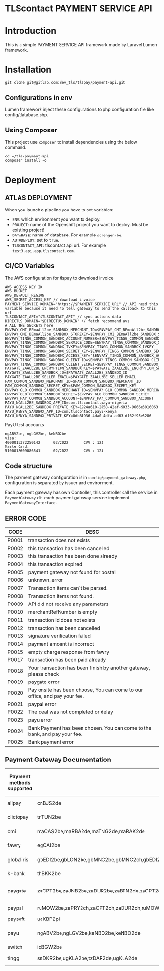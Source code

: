 TLScontact PAYMENT SERVICE API
=====================

# Introduction
This is a simple PAYMENT SERVICE API framework made by Laravel Lumen framework.

# Installation

`git clone git@gitlab.com:dev_tls/tlspay/payment-api.git`

## Configurations in env
Lumen framework inject these configurations to php configuration file like config/database.php.

## Using Composer
This project use `composer` to install dependencies using the below command.

```
cd ~/tls-payment-api
composer install -o
```

# Deployment

## ATLAS DEPLOYMENT
When you launch a pipeline you have to set variables:

- `ENV`: which environment you want to deploy.
- `PROJECT`: name of the Openshift project you want to deploy. Must be existing project!
- `DATABASE`: name of database. For example `schengen-be`.
- `AUTODEPLOY`: set to `true`.
- `TLSCONTACT_API`: tlscontact api url. For example `test3.api.app.tlscontact.com`.

## CI/CD Variables

The AWS configuration for tlspay to download invoice

```
AWS_ACCESS_KEY_ID
AWS_BUCKET
AWS_DEFAULT_REGION
AWS_SECRET_ACCESS_KEY // download invoice
PAYMENT_SERVICE_DOMAIN="https://$PAYMENT_SERVICE_URL" // API need this variable because it need to tell gateway to send the callback to this url
TLSCONTACT_API="$TLSCONTACT_API" // sync actions data
DIRECTUS_DOMAIN="$DIRECTUS_DOMAIN" // fetch recommend avs
# ALL THE SECRETS here
ENVPAY_CMI_BEmaAll2be_SANDBOX_MERCHANT_ID=$ENVPAY_CMI_BEmaAll2be_SANDBOX_MERCHANT_ID
ENVPAY_CMI_BEmaAll2be_SANDBOX_STOREKEY=$ENVPAY_CMI_BEmaAll2be_SANDBOX_STOREKEY
ENVPAY_TINGG_COMMON_SANDBOX_ACCOUNT_NUMBER=$ENVPAY_TINGG_COMMON_SANDBOX_ACCOUNT_NUMBER
ENVPAY_TINGG_COMMON_SANDBOX_SERVICE_CODE=$ENVPAY_TINGG_COMMON_SANDBOX_SERVICE_CODE
ENVPAY_TINGG_COMMON_SANDBOX_IVKEY=$ENVPAY_TINGG_COMMON_SANDBOX_IVKEY
ENVPAY_TINGG_COMMON_SANDBOX_SECRET_KEY=$ENVPAY_TINGG_COMMON_SANDBOX_SECRET_KEY
ENVPAY_TINGG_COMMON_SANDBOX_ACCESS_KEY="$ENVPAY_TINGG_COMMON_SANDBOX_ACCESS_KEY"
ENVPAY_TINGG_COMMON_SANDBOX_CLIENT_ID=$ENVPAY_TINGG_COMMON_SANDBOX_CLIENT_ID
ENVPAY_TINGG_COMMON_SANDBOX_CLIENT_SECRET=$ENVPAY_TINGG_COMMON_SANDBOX_CLIENT_SECRET
PAYGATE_ZAALL2BE_ENCRYPTION_SANDBOX_KEY=$PAYGATE_ZAALL2BE_ENCRYPTION_SANDBOX_KEY
PAYGATE_ZAALL2BE_SANDBOX_ID=$PAYGATE_ZAALL2BE_SANDBOX_ID
PAYGATE_ZAALL2BE_SELLER_EMAIL=$PAYGATE_ZAALL2BE_SELLER_EMAIL
FAW_COMMON_SANDBOX_MERCHANT_ID=$FAW_COMMON_SANDBOX_MERCHANT_ID
FAW_COMMON_SANDBOX_SECRET_KEY=$FAW_COMMON_SANDBOX_SECRET_KEY
ENVPAY_GLO_COMMON_SANDBOX_MERCHANT_ID=$ENVPAY_GLO_COMMON_SANDBOX_MERCHANT_ID
ENVPAY_GLO_COMMON_SANDBOX_SECRET=$ENVPAY_GLO_COMMON_SANDBOX_SECRET
ENVPAY_PAY_COMMON_SANDBOX_ACCOUNT=$ENVPAY_PAY_COMMON_SANDBOX_ACCOUNT
PAYU_NGALL2BE_SANDBOX_APP_ID=com.tlscontact.payu-nigeria
PAYU_NGALL2BE_SANDBOX_PRIVATE_KEY=1924a610-2658-42af-9033-9666e3016063
PAYU_KENYA_SANDBOX_APP_ID=com.tlscontact.payu-kenya
PAYU_KENYA_SANDBOX_PRIVATE_KEY=8db81936-4da0-4dfa-ad63-d162f95e5286
```

PayU test accounts

```
ngABV2be, ngLGV2be, keNBO2be  
visa:
4000015372250142      02/2022       CVV : 123
MasterCard:
5100018609086541      02/2022       CVV : 123

```

## Code structure

The payment gateway configuration is in `config/payment_gateway.php`, configuration is separated by issuer and environment. 

Each payment gateway has own Controller, this controller call the service in `PaymentGateway` dir. each payment gateway service implement 
`PaymentGatewayInterface`.

## ERROR CODE
| CODE | DESC |
|------|-------|
| P0001 | transaction does not exists |
| P0002 | this transaction has been cancelled |
| P0003 | this transaction has been done already| 
| P0004 | this transaction expired |
| P0005 | payment gateway not found for postal |
| P0006 | unknown_error |
| P0007 | Transaction items can`t be parsed. |
| P0008 |  Transaction items not found. |
| P0009 | API did not receive any parameters |
| P0010 | merchantRefNumber is empty |
| P0011 | transaction id does not exists |
| P0012 | transaction has been cancelled |
| P0013 | signature verification failed |
| P0014 | payment amount is incorrect |
| P0015 | empty charge response from fawry |
| P0017 | transaction has been paid already |
| P0018 | Your transaction has been finish by another gateway, please check |
| P0019 | paygate error |
| P0020 | Pay onsite has been choose, You can come to our office, and pay your fee. |
| P0021 | paypal error |
| P0022 | The deal was not completed or delay |
| P0023 | payu error |
| P0024 | Bank Payment has been chosen, You can come to the bank, and pay your fee. |
| P0025 | Bank payment error |

## Payment Gateway Documentation

| Payment methods supported | Coutries supported | Currency supported | Languages supported | Technical Requirements | Payment flow diagram | Dynamic callback URL capability | Type of payment (online/offline) | Transaction expiry time | Refund capability | Reconciliation capability | Developer documentation | User documentation URL | Sandbox account Testing card numbers/accounts | HelpDesk contacts | TLS employee responsible |
|------------|-------|-----|---------|--------|--|-----|-----|-----|-----|-----|-----|-----|-----|-----|-----|
| alipay| cnBJS2de| CNY | zh |  | ![Payment flow](https://gw.alipayobjects.com/os/skylark-tools/public/files/0ba3e82ad37ecf8649ee4219cfe9d16b.png%26originHeight%3D2023%26originWidth%3D2815%26size%3D526149%26status%3Ddone%26width%3D2815) | support | online | | support | https://opendocs.alipay.com/open/028woc | https://opendocs.alipay.com/home | https://opendocs.alipay.com/open/270/01didh | Login account:ucvdaj3619@sandbox.com, Login password:111111,Payment Password:111111 | 4007585858 | clement.lin@tlscontact.com |
| clictopay| tnTUN2be| TND | en,fr | | | support | online | | support | | https://gitlab.com/dev_tls/tlspay/backlog/uploads/5c701c07ceccd0f5eec4e5060c544aa6/Integration-ManualV2.2-EN.pdf | http://www.clictopay.com.tn/espace-integration | card number: 4557691111111113  Expiry: 12/24  Cvv: 375 | webmaster@clictopay.com/71 155 800 | clement.lin@tlscontact.com |
| cmi| maCAS2be,maRBA2de,maTNG2de,maRAK2de| TND | fr,en,ar |  | | support | online | | | | | | card number: 4000000000000010  Expiry: 12/22  Cvv: 000 | support.ecom@cmi.co.ma/+212 (0) 8 02 00 50 50 | clement.lin@tlscontact.com |
| fawry| egCAI2be| EGP | en,ar | | | support | online | | https://developer.fawrystaging.com/docs/server-apis/refund-issue-api | | https://developer.fawrystaging.com/docs-home | https://fawrydigital.com/ | card number: 4987654321098769  Expiry: 12/22  Cvv: 123 | | clement.lin@tlscontact.com |
| globaliris| gbEDI2be,gbLON2be,gbMNC2be,gbMNC2ch,gbEDI2ch,gbLON2ch,gbLON2de,gbEDI2de,gbMNC2de,allAll2all,itAll2uk,gbAll2uk,byMSQ2uk,ruEKA2uk,ruLED2uk,kzALA2uk| GBP | en |  | | support | online | | | | https://developer.globalpay.com | https://www.globalpayments.com/en-gb | card number: 4263971921001307  Expiry: 12/22  Cvv: 000 | https://help.globalpay.com/en-gb | clement.lin@tlscontact.com |
| k-bank| thBKK2be| THB | en,th | | | no | online | | | | | | card number: 4417706600005830  Expiry: 12/22  Cvv: 123  OTP code: 123456 | https://www.kasikornbank.com/en/contact/Pages/contact.aspx | clement.lin@tlscontact.com |
| paygate| zaCPT2be,zaJNB2be,zaDUR2be,zaBFN2de,zaCPT2de,zaPLZ2de,zaZAY2de,zaDUR2de| ZAR | en |  | ![Payment flow diagram](https://docs.paygate.co.za/images/payweb3/process_flow.png) | support | online | | https://docs.paygate.co.za/#refund | | https://docs.paygate.co.za | https://www.paygate.co.za/ | card number: 4000000000000002 Expiry: 12/22  Cvv: 000 | infosa@dpogroup.com/+27 (0)87 820 2020 | clement.lin@tlscontact.com |
| paypal| ruMOW2be,zaPRY2ch,zaCPT2ch,zaDUR2ch,ruMOW2ch,uaKBP2ch,phMNL2ch| EUR,RUB,PHP | en,ru |  |  | support | online | | | https://developer.paypal.com/docs/reports/ | https://developer.paypal.com/home | https://www.paypal.com/lu/home | Login account: qa.buyer@tlscontact.com   Login password: *UHBgvfr4 | https://www.paypal.com/lu/smarthelp/contact-us | clement.lin@tlscontact.com |
| paysoft| uaKBP2pl| UAH | ru,uk,en |  | | support | online | | | | https://docs.paysoft.solutions/en/2_merchant_interface/ | https://paysoft.co.za/card-solutions/ | https://docs.paysoft.solutions/en/test-params.html | (021) 551 0891/contactus@paysoft.co.za | clement.lin@tlscontact.com |
| payu| ngABV2be,ngLGV2be,keNBO2be,keNBO2de| USD | |  | ![Payment flow diagram](https://devguide.payu.in/wordpress/index.php/wp-json/getobject?keyname=uploads/2021/05/word-image-4.png) | support | online | | | | https://developers.paymentsos.com/docs/apis/payments/1.3.0/#operation/suspend-a-network-token | https://payu.in/payment-gateway | card number: 4000015372250142(visa) or 5100018609086541(MasterCard)  Expiry: 12/22  Cvv: 123 | https://help.payu.in/ | clement.lin@tlscontact.com |
| switch | iqBGW2be | IQD | en | | | support | online | | support | | https://hyperpay.docs.oppwa.com/ | User documentation URL | 5285 7800 1058 5166 07/24 736 test | | clement.lin@tlscontact.com |
| tingg| snDKR2be,ugKLA2be,tzDAR2de,ugKLA2de| Currency supported | en |  | | support | online | | | | https://dev-portal.tingg.africa/ | https://www.cellulant.io/ | https://cellulant.gitbook.io/checkout/appendix/test-details | support@tingg.com.ng/+234(0)-18883432 | clement.lin@tlscontact.com |
